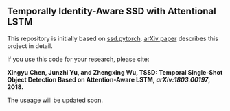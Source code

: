 ## Temporally Identity-Aware SSD with Attentional LSTM

This repository is initially based on [ssd.pytorch](https://github.com/amdegroot/ssd.pytorch).
[arXiv paper](https://arxiv.org/abs/1803.00197) describes this project in detail.

If you use this code for your research, please cite:

**Xingyu Chen, Junzhi Yu, and Zhengxing Wu, TSSD: Temporal Single-Shot Object Detection Based on Attention-Aware LSTM, *arXiv:1803.00197*, 2018.**

The useage will be updated soon.
